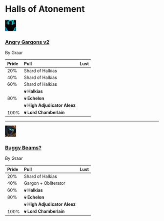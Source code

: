 # Halls of Atonement


![Fortified](../__media/fortified.png)
### [Angry Gargons v2](https://raw.githubusercontent.com/holicron/Routes/main/Halls%20of%20Atonement/Angry_Gargons_v2.txt)
By Graar

| Pride | Pull | Lust |
| :-- | :-- | :-- |
| 20% | Shard of Halkias | |
| 40% | Shard of Halkias | |
| 60% | Shard of Halkias | |
| | **💀 Halkias** |  |
| 80% | **💀 Echelon** |  |
|  | **💀 High Adjudicator Aleez** |  |
| 100% | **💀 Lord Chamberlain** |  |

---

![Tyrannical](../__media/tyrannical.png)

### [Buggy Beams?](https://raw.githubusercontent.com/holicron/Routes/main/Halls%20of%20Atonement/Buggy_Beams.txt)
By Graar

| Pride | Pull | Lust |
| :-- | :-- | :-- |
| 20% | Shard of Halkias | |
| 40% | Gargon + Obliterator | |
| 60% | **💀 Halkias** |  |
| 80% | **💀 Echelon** |  |
|  | **💀 High Adjudicator Aleez** |  |
| 100% | **💀 Lord Chamberlain** |  |

